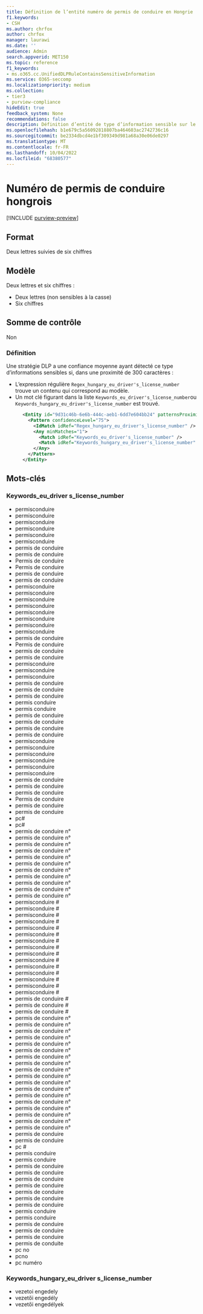 ```yaml
---
title: Définition de l’entité numéro de permis de conduire en Hongrie
f1.keywords:
- CSH
ms.author: chrfox
author: chrfox
manager: laurawi
ms.date: ''
audience: Admin
search.appverid: MET150
ms.topic: reference
f1_keywords:
- ms.o365.cc.UnifiedDLPRuleContainsSensitiveInformation
ms.service: O365-seccomp
ms.localizationpriority: medium
ms.collection:
- tier3
- purview-compliance
hideEdit: true
feedback_system: None
recommendations: false
description: Définition d’entité de type d’information sensible sur le numéro de permis de conduire en Hongrie.
ms.openlocfilehash: b1e679c5a56092818807ba464603ac2742736c16
ms.sourcegitcommit: be2334dbcd4e1bf309349d981a68a30e06de0297
ms.translationtype: MT
ms.contentlocale: fr-FR
ms.lasthandoff: 10/04/2022
ms.locfileid: "68380577"
---
```

# <a name="hungary-drivers-license-number"></a>Numéro de permis de conduire hongrois

[!INCLUDE [purview-preview](../includes/purview-preview.md)]

## <a name="format"></a>Format

Deux lettres suivies de six chiffres

## <a name="pattern"></a>Modèle

Deux lettres et six chiffres :

- Deux lettres (non sensibles à la casse)
- Six chiffres

## <a name="checksum"></a>Somme de contrôle

Non

### <a name="definition"></a>Définition

Une stratégie DLP a une confiance moyenne ayant détecté ce type d’informations sensibles si, dans une proximité de 300 caractères :

- L’expression régulière `Regex_hungary_eu_driver's_license_number` trouve un contenu qui correspond au modèle.
- Un mot clé figurant dans la liste `Keywords_eu_driver's_license_number`ou `Keywords_hungary_eu_driver's_license_number` est trouvé.

```xml
      <Entity id="9d31c46b-6e6b-444c-aeb1-6dd7e604bb24" patternsProximity="300" recommendedConfidence="75">
        <Pattern confidenceLevel="75">
          <IdMatch idRef="Regex_hungary_eu_driver's_license_number" />
          <Any minMatches="1">
            <Match idRef="Keywords_eu_driver's_license_number" />
            <Match idRef="Keywords_hungary_eu_driver's_license_number" />
          </Any>
        </Pattern>
      </Entity>
```

## <a name="keywords"></a>Mots-clés

### <a name="keywords_eu_drivers_license_number"></a>Keywords_eu_driver s_license_number

- permisconduire
- permisconduire
- permisconduire
- permisconduire
- permisconduire
- permisconduire
- permis de conduire
- permis de conduire
- Permis de conduire
- Permis de conduire
- permis de conduire
- permis de conduire
- permisconduire
- permisconduire
- permisconduire
- permisconduire
- permisconduire
- permisconduire
- permisconduire
- permisconduire
- permis de conduire
- Permis de conduire
- permis de conduire
- permis de conduire
- permisconduire
- permisconduire
- permisconduire
- permis de conduire
- permis de conduire
- permis de conduire
- permis conduire
- permis conduire
- permis de conduire
- permis de conduire
- permis de conduire
- permis de conduire
- permisconduire
- permisconduire
- permisconduire
- permisconduire
- permisconduire
- permisconduire
- permis de conduire
- permis de conduire
- permis de conduire
- Permis de conduire
- permis de conduire
- permis de conduire
- pc#
- pc#
- permis de conduire n°
- permis de conduire n°
- permis de conduire n°
- permis de conduire n°
- permis de conduire n°
- permis de conduire n°
- permis de conduire n°
- permis de conduire n°
- permis de conduire n°
- permis de conduire n°
- permis de conduire n°
- permisconduire #
- permisconduire #
- permisconduire #
- permisconduire #
- permisconduire #
- permisconduire #
- permisconduire #
- permisconduire #
- permisconduire #
- permisconduire #
- permisconduire #
- permisconduire #
- permisconduire #
- permisconduire #
- permisconduire #
- permis de conduire #
- permis de conduire #
- permis de conduire #
- permis de conduire n°
- permis de conduire n°
- permis de conduire n°
- permis de conduire n°
- permis de conduire n°
- permis de conduire n°
- permis de conduire n°
- permis de conduire n°
- permis de conduire n°
- permis de conduire n°
- permis de conduire n°
- permis de conduire n°
- permis de conduire n°
- permis de conduire n°
- permis de conduire n°
- permis de conduire n°
- permis de conduire n°
- permis de conduire n°
- permis de conduire
- permis de conduire
- pc #
- permis conduire
- permis conduire
- permis de conduire
- permis de conduire
- permis de conduire
- permis de conduire
- permis de conduire
- permis de conduire
- permis de conduire
- permis conduire
- permis conduire
- permis de conduire
- permis de conduire
- permis de conduire
- permis de conduite
- pc no
- pcno
- pc numéro

### <a name="keywords_hungary_eu_drivers_license_number"></a>Keywords_hungary_eu_driver s_license_number

- vezetoi engedely
- vezetői engedély
- vezetői engedélyek
